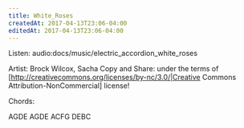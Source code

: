 ```yaml
---
title: White_Roses
createdAt: 2017-04-13T23:06-04:00
editedAt: 2017-04-13T23:06-04:00
---
```


Listen: audio:docs/music/electric_accordion_white_roses

Artist: Brock Wilcox, Sacha
Copy and Share: under the terms of [http://creativecommons.org/licenses/by-nc/3.0/|Creative Commons Attribution-NonCommercial] license!

Chords:

AGDE
AGDE
ACFG
DEBC

